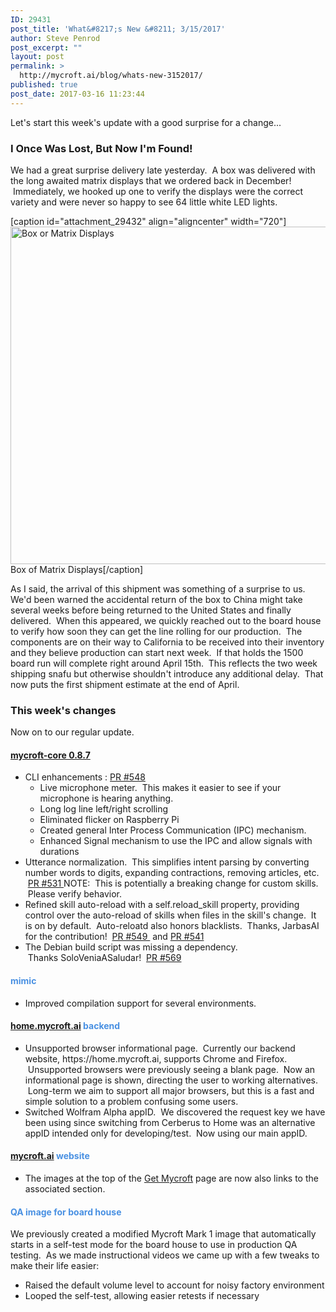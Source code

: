```yaml
---
ID: 29431
post_title: 'What&#8217;s New &#8211; 3/15/2017'
author: Steve Penrod
post_excerpt: ""
layout: post
permalink: >
  http://mycroft.ai/blog/whats-new-3152017/
published: true
post_date: 2017-03-16 11:23:44
---
```

Let's start this week's update with a good surprise for a change...
<h3>I Once Was Lost, But Now I'm Found!</h3>
We had a great surprise delivery late yesterday.  A box was delivered with the long awaited matrix displays that we ordered back in December!  Immediately, we hooked up one to verify the displays were the correct variety and were never so happy to see 64 little white LED lights.

[caption id="attachment_29432" align="aligncenter" width="720"]<a href="https://mycroft.ai/wp-content/uploads/2017/03/20170314_154511.jpg"><img class=" wp-image-29432" src="https://mycroft.ai/wp-content/uploads/2017/03/20170314_154511.jpg" alt="Box or Matrix Displays" width="720" height="540" /></a> Box of Matrix Displays[/caption]

As I said, the arrival of this shipment was something of a surprise to us.  We'd been warned the accidental return of the box to China might take several weeks before being returned to the United States and finally delivered.  When this appeared, we quickly reached out to the board house to verify how soon they can get the line rolling for our production.  The components are on their way to California to be received into their inventory and they believe production can start next week.  If that holds the 1500 board run will complete right around April 15th.  This reflects the two week shipping snafu but otherwise shouldn't introduce any additional delay.  That now puts the first shipment estimate at the end of April.
<h3>This week's changes</h3>
Now on to our regular update.
<h4><span style="color: #4990e2;"><a href="https://github.com/MycroftAI/mycroft-core/releases/tag/release%2Fv0.8.7" target="_blank" rel="noopener noreferrer">mycroft-core 0.8.7</a></span></h4>
<ul>
 	<li>CLI enhancements : <a href="https://github.com/MycroftAI/mycroft-core/pull/548">PR #548</a>
<ul>
 	<li>Live microphone meter.  This makes it easier to see if your microphone is hearing anything.</li>
 	<li>Long log line left/right scrolling</li>
 	<li>Eliminated flicker on Raspberry Pi</li>
 	<li>Created general Inter Process Communication (IPC) mechanism.</li>
 	<li>Enhanced Signal mechanism to use the IPC and allow signals with durations</li>
</ul>
</li>
 	<li>Utterance normalization.  This simplifies intent parsing by converting number words to digits, expanding contractions, removing articles, etc.  <a href="https://github.com/MycroftAI/mycroft-core/pull/531">PR #531
</a>NOTE:  This is potentially a breaking change for custom skills.  Please verify behavior.</li>
 	<li>Refined skill auto-reload with a self.reload_skill property, providing control over the auto-reload of skills when files in the skill's change.  It is on by default.  Auto-reloatd also honors blacklists.  Thanks, JarbasAI for the contribution!  <a href="https://github.com/MycroftAI/mycroft-core/pull/549">PR #549 </a> and <a href="https://github.com/MycroftAI/mycroft-core/pull/541">PR #541</a></li>
 	<li>The Debian build script was missing a dependency.  Thanks SoloVeniaASaludar!  <a href="https://github.com/MycroftAI/mycroft-core/pull/569">PR #569</a></li>
</ul>
<h4><span style="color: #4990e2;">mimic</span></h4>
<ul>
 	<li>Improved compilation support for several environments.</li>
</ul>
<h4><span style="color: #4990e2;"><a href="https://home.mycroft.ai">home.mycroft.ai</a> backend</span></h4>
<ul>
 	<li>Unsupported browser informational page.  Currently our backend website, https://home.mycroft.ai, supports Chrome and Firefox.  Unsupported browsers were previously seeing a blank page.  Now an informational page is shown, directing the user to working alternatives.  Long-term we aim to support all major browsers, but this is a fast and simple solution to a problem confusing some users.</li>
 	<li>Switched Wolfram Alpha appID.  We discovered the request key we have been using since switching from Cerberus to Home was an alternative appID intended only for developing/test.  Now using our main appID.</li>
</ul>
<h4><span style="color: #4990e2;"><a href="https://mycroft.ai/">mycroft.ai</a> website</span></h4>
<ul>
 	<li>The images at the top of the <a href="https://mycroft.ai/get-mycroft/">Get Mycroft</a> page are now also links to the associated section.</li>
</ul>
<h4><span style="color: #4990e2;">QA image for board house</span></h4>
We previously created a modified Mycroft Mark 1 image that automatically starts in a self-test mode for the board house to use in production QA testing.  As we made instructional videos we came up with a few tweaks to make their life easier:
<ul>
 	<li>Raised the default volume level to account for noisy factory environment</li>
 	<li>Looped the self-test, allowing easier retests if necessary</li>
</ul>